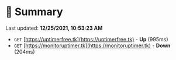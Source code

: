 # 📖 Summary
Last updated: **12/25/2021, 10:53:23 AM**

- `GET` [https://uptimerfree.tk](https://uptimerfree.tk) - **Up** (995ms)
- `GET` [https://monitoruptimer.tk](https://monitoruptimer.tk) - **Down** (204ms)
